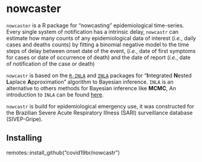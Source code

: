nowcaster
================

`nowcaster` is a R package for “nowcasting” epidemiological time-series.
Every single system of notification has a intrinsic delay, `nowcastr`
can estimate how many counts of any epidemiological data of interest
(*i.e.*, daily cases and deaths counts) by fitting a binomial negative
model to the time steps of delay between onset date of the event,
(*i.e.*, date of first symptoms for cases or date of occurrence of
death) and the date of report (*i.e.*, date of notification of the case
or death)

`nowcastr` is based on the
[`R-INLA`](https://becarioprecario.bitbucket.io/inla-gitbook/index.html)
and
[`INLA`](https://inla.r-inla-download.org/r-inla.org/doc/inla-manual/inla-manual.pdf)
packages for “**I**ntegrated **N**ested **L**aplace **A**pproximation”
algorithm to Bayesian inference. `INLA` is an alternative to others
methods for Bayesian inference like **MCMC**, An introduction to `INLA`
can be found
[here](https://becarioprecario.bitbucket.io/inla-gitbook/index.html).

`nowcastr` is build for epidemiological emergency use, it was
constructed for the Brazilian Severe Acute Respiratory Illness (SARI)
surveillance database (SIVEP-Gripe).

## Installing

remotes::install\_github(“covid19br/nowcastr”)
